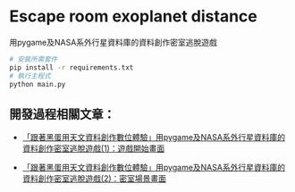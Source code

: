 # Escape room exoplanet distance
用pygame及NASA系外行星資料庫的資料創作密室逃脫遊戲

```bash
# 安裝所需套件
pip install -r requirements.txt
# 執行主程式
python main.py
```

## 開發過程相關文章：
* [「跟著黑蛋用天文資料創作數位體驗」用pygame及NASA系外行星資料庫的資料創作密室逃脫遊戲(1)：遊戲開始畫面](https://matters.town/@astrobackhacker/465400-%E8%B7%9F%E8%91%97%E9%BB%91%E8%9B%8B%E7%94%A8%E5%A4%A9%E6%96%87%E8%B3%87%E6%96%99%E5%89%B5%E4%BD%9C%E6%95%B8%E4%BD%8D%E9%AB%94%E9%A9%97-%E7%94%A8pygame%E5%8F%8Anasa%E7%B3%BB%E5%A4%96%E8%A1%8C%E6%98%9F%E8%B3%87%E6%96%99%E5%BA%AB%E7%9A%84%E8%B3%87%E6%96%99%E5%89%B5%E4%BD%9C%E5%AF%86%E5%AE%A4%E9%80%83%E8%84%AB%E9%81%8A%E6%88%B2-1-%E9%81%8A%E6%88%B2%E9%96%8B%E5%A7%8B%E7%95%AB%E9%9D%A2-bafybeigpxahg6f4mesaix72p6olcqlwiykljqxvrcyxcyxzmw6n4dmrq4e)

* [「跟著黑蛋用天文資料創作數位體驗」用pygame及NASA系外行星資料庫的資料創作密室逃脫遊戲(2)：密室場景畫面](https://matters.town/@astrobackhacker/468103-%E8%B7%9F%E8%91%97%E9%BB%91%E8%9B%8B%E7%94%A8%E5%A4%A9%E6%96%87%E8%B3%87%E6%96%99%E5%89%B5%E4%BD%9C%E6%95%B8%E4%BD%8D%E9%AB%94%E9%A9%97-%E7%94%A8pygame%E5%8F%8Anasa%E7%B3%BB%E5%A4%96%E8%A1%8C%E6%98%9F%E8%B3%87%E6%96%99%E5%BA%AB%E7%9A%84%E8%B3%87%E6%96%99%E5%89%B5%E4%BD%9C%E5%AF%86%E5%AE%A4%E9%80%83%E8%84%AB%E9%81%8A%E6%88%B2-2-%E5%AF%86%E5%AE%A4%E5%A0%B4%E6%99%AF%E7%95%AB%E9%9D%A2-bafybeigsrpq7tvachswco2zz4l7e6z3jdbnudkoc3ffoa4vtad3fasyj2a)